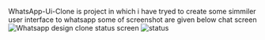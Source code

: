  WhatsApp-Ui-Clone is project in which i have tryed to create some simmiler user interface to whatsapp 
 some of screenshot are given below
chat screen
![Whatsapp design clone](https://user-images.githubusercontent.com/49016343/59108753-46892b00-8959-11e9-8bb7-366023fb8dc2.png)
status screen
![status](https://user-images.githubusercontent.com/49016343/59108784-599bfb00-8959-11e9-8829-7eec81729b76.png)
